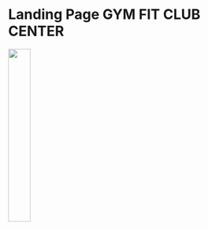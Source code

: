 # Landing Page GYM FIT CLUB CENTER

<img width="30%" height="30%" src="https://cdn.jsdelivr.net/gh/devicons/devicon/icons/react/react-original-wordmark.svg" />
          
